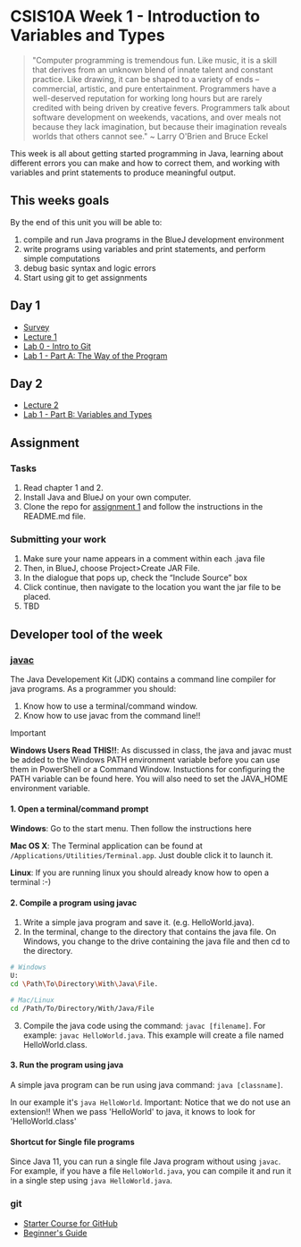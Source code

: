 # CSIS10A Week 1 - Introduction to Variables and Types

> "Computer programming is tremendous fun. Like music, it is a skill that derives from an unknown blend of innate talent and constant practice. Like drawing, it can be shaped to a variety of ends – commercial, artistic, and pure entertainment. Programmers have a well-deserved reputation for working long hours but are rarely credited with being driven by creative fevers. Programmers talk about software development on weekends, vacations, and over meals not because they lack imagination, but because their imagination reveals worlds that others cannot see." ~ Larry O'Brien and Bruce Eckel

This week is all about getting started programming in Java, learning about different errors you can make and how to correct them, and working with variables and print statements to produce meaningful output.

## This weeks goals

By the end of this unit you will be able to:

1. compile and run Java programs in the BlueJ development environment
2. write programs using variables and print statements, and perform simple computations
3. debug basic syntax and logic errors
4. Start using git to get assignments

## Day 1

- [Survey](https://forms.gle/ZhnXcJBuhk6tU42W6)
- [Lecture 1](https://docs.google.com/presentation/d/16rVGgM_dYfxmIO0ouby6pf1Ar_hX4YKR4c-yeL4iO7o/edit?usp=sharing)
- [Lab 0 - Intro to Git](https://github.com/mpc-csis/github-starter-course)
- [Lab 1 - Part A: The Way of the Program](https://docs.google.com/document/d/17HY3iNOAnszaR81U0djk7VWTSvZ8wHx_cJQVhF19wkw/edit?usp=sharing)

## Day 2

- [Lecture 2](https://docs.google.com/presentation/d/1Y3L-AwhMRISFrwC65jRwTdTzbuo6hSixPjBICya3t-s/edit?usp=sharing)
- [Lab 1 - Part B: Variables and Types](https://docs.google.com/document/d/17HY3iNOAnszaR81U0djk7VWTSvZ8wHx_cJQVhF19wkw/edit?usp=sharing)

## Assignment

### Tasks

1. Read chapter 1 and 2.
2. Install Java and BlueJ on your own computer.
3. Clone the repo for [assignment 1](https://classroom.github.com/a/EY8zSzIN) and follow the instructions in the README.md file.

### Submitting your work

1. Make sure your name appears in a comment within each .java file
2. Then, in BlueJ, choose Project>Create JAR File.
3. In the dialogue that pops up, check the “Include Source” box
4. Click continue, then navigate to the location you want the jar file to be placed.
5. TBD

## Developer tool of the week

### [javac](https://docs.oracle.com/en/java/javase/21/docs/specs/man/javac.html)

The Java Developement Kit (JDK) contains a command line compiler for java programs. As a programmer you should:

1. Know how to use a terminal/command window.
2. Know how to use javac from the command line!!

> [!IMPORTANT]
> __Windows Users Read THIS!!__: As discussed in class, the java and javac must be added to the Windows PATH environment variable before you can use them in PowerShell or a Command Window. Instuctions for configuring the PATH variable can be found here. You will also need to set the JAVA_HOME environment variable.

#### 1. Open a terminal/command prompt

__Windows__: Go to the start menu. Then follow the instructions here

__Mac OS X__: The Terminal application can be found at `/Applications/Utilities/Terminal.app`. Just double click it to launch it.

__Linux__: If you are running linux you should already know how to open a terminal :-)

#### 2. Compile a program using javac

1. Write a simple java program and save it. (e.g. HelloWorld.java).
2. In the terminal, change to the directory that contains the java file. On Windows, you change to the drive containing the java file and then cd to the directory.

```sh
# Windows
U:
cd \Path\To\Directory\With\Java\File.
```

```sh
# Mac/Linux
cd /Path/To/Directory/With/Java/File
```

3. Compile the java code using the command: `javac [filename]`. For example: `javac HelloWorld.java`. This example will create a file named HelloWorld.class.

#### 3. Run the program using java

A simple java program can be run using java command: `java [classname]`.

In our example it's `java HelloWorld`. Important: Notice that we do not use an extension!! When we pass 'HelloWorld' to java, it knows to look for 'HelloWorld.class'

#### Shortcut for Single file programs

Since Java 11, you can run a single file Java program without using `javac`. For example, if you have a file `HelloWorld.java`, you can compile it and run it in a single step using `java HelloWorld.java`.

### git

- [Starter Course for GitHub](https://classroom.github.com/a/1A5I5rnW)
- [Beginner's Guide](https://developers.redhat.com/articles/2023/08/02/beginners-guide-git-version-control#)
